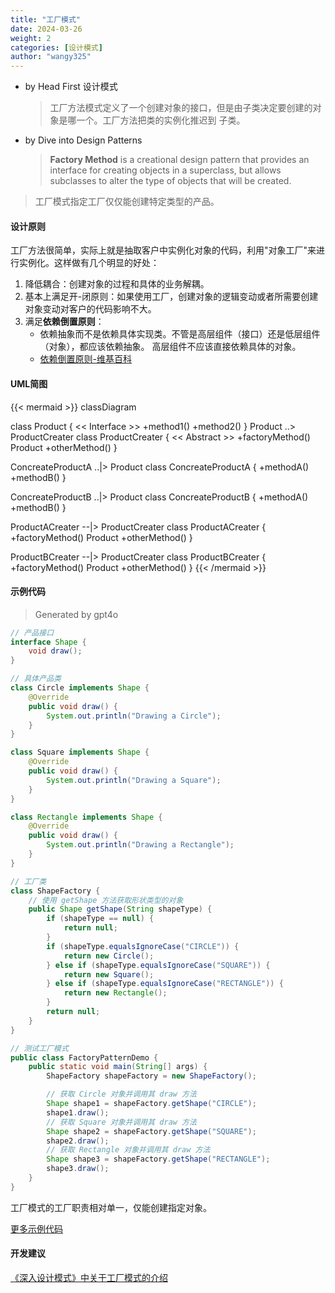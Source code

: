 ```yaml
---
title: "工厂模式"
date: 2024-03-26
weight: 2
categories: [设计模式]
author: "wangy325"
---
```



- by Head First 设计模式
  > 工厂方法模式定义了一个创建对象的接口，但是由子类决定要创建的对象是哪一个。工厂方法把类的实例化推迟到
  > 子类。

- by Dive into Design Patterns
  > **Factory Method** is a creational design pattern that provides an interface for creating
  > objects in a superclass, but allows subclasses to alter the type of objects that will be
  > created.

> 工厂模式指定工厂仅仅能创建特定类型的产品。

<!--more-->

#### 设计原则

工厂方法很简单，实际上就是抽取客户中实例化对象的代码，利用"对象工厂"来进行实例化。这样做有几个明显的好处：

1. 降低耦合：创建对象的过程和具体的业务解耦。
2. 基本上满足开-闭原则：如果使用工厂，创建对象的逻辑变动或者所需要创建对象变动对客户的代码影响不大。
3. 满足**依赖倒置原则**：
   - 依赖抽象而不是依赖具体实现类。不管是高层组件（接口）还是低层组件（对象），都应该依赖抽象。
      高层组件不应该直接依赖具体的对象。
   - [依赖倒置原则-维基百科](https://zh.wikipedia.org/zh-cn/%E4%BE%9D%E8%B5%96%E5%8F%8D%E8%BD%AC%E5%8E%9F%E5%88%99)

#### UML简图

{{< mermaid >}}
classDiagram

class Product {
  << Interface >>
  +method1()
  +method2()
}
Product ..> ProductCreater
class ProductCreater {
  << Abstract >>
  +factoryMethod() Product
  +otherMethod()
}

ConcreateProductA ..|> Product
class ConcreateProductA {
  +methodA()
  +methodB()
}

ConcreateProductB ..|> Product
class ConcreateProductB {
  +methodA()
  +methodB()
}

ProductACreater --|> ProductCreater
class ProductACreater {
  +factoryMethod() Product
  +otherMethod()
}

ProductBCreater --|> ProductCreater
class ProductBCreater {
  +factoryMethod() Product
  +otherMethod()
}
{{< /mermaid >}}

#### 示例代码

> Generated by gpt4o

```java
// 产品接口
interface Shape {
    void draw();
}

// 具体产品类
class Circle implements Shape {
    @Override
    public void draw() {
        System.out.println("Drawing a Circle");
    }
}

class Square implements Shape {
    @Override
    public void draw() {
        System.out.println("Drawing a Square");
    }
}

class Rectangle implements Shape {
    @Override
    public void draw() {
        System.out.println("Drawing a Rectangle");
    }
}

// 工厂类
class ShapeFactory {
    // 使用 getShape 方法获取形状类型的对象
    public Shape getShape(String shapeType) {
        if (shapeType == null) {
            return null;
        }
        if (shapeType.equalsIgnoreCase("CIRCLE")) {
            return new Circle();
        } else if (shapeType.equalsIgnoreCase("SQUARE")) {
            return new Square();
        } else if (shapeType.equalsIgnoreCase("RECTANGLE")) {
            return new Rectangle();
        }
        return null;
    }
}

// 测试工厂模式
public class FactoryPatternDemo {
    public static void main(String[] args) {
        ShapeFactory shapeFactory = new ShapeFactory();

        // 获取 Circle 对象并调用其 draw 方法
        Shape shape1 = shapeFactory.getShape("CIRCLE");
        shape1.draw();
        // 获取 Square 对象并调用其 draw 方法
        Shape shape2 = shapeFactory.getShape("SQUARE");
        shape2.draw();
        // 获取 Rectangle 对象并调用其 draw 方法
        Shape shape3 = shapeFactory.getShape("RECTANGLE");
        shape3.draw();
    }
}
```

工厂模式的工厂职责相对单一，仅能创建指定对象。

[更多示例代码](https://github.com/wangy325/java-review/blob/d6d740b5a9b5de3f7d64579288b1b8c96c8b8da5/src/main/java/com/wangy/designpattern/creation/factory)

#### 开发建议

[《深入设计模式》中关于工厂模式的介绍](https://refactoringguru.cn/design-patterns/factory-method)
